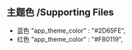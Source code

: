 ## 主题色 /Supporting Files

* 蓝色    "app_theme_color" : "#2D65FE",
* 红色    "app_theme_color" : "#FB0119",
